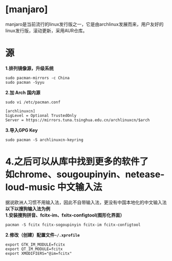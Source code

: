 **[manjaro]**
=====
manjaro是当前流行的linux发行版之一，它是由archlinux发展而来，用户友好的linux发行版，滚动更新，采用AUR仓库。    

**源**
=====
**1.排列镜像源，升级系统**      
```
sudo pacman-mirrors -c China
sudo pacman -Syyu
```
**2.加 Arch 国内源**    
```
sudo vi /etc/pacman.conf
```
```
[archlinuxcn]       
SigLevel = Optional TrustedOnly     
Server = https://mirrors.tuna.tsinghua.edu.cn/archlinuxcn/$arch       
```
**3.导入GPG Key**    
```
sudo pacman -S archlinuxcn-keyring
```
**4.之后可以从库中找到更多的软件了**   
如chrome、sougoupinyin、netease-loud-music
**中文输入法**
=====
据说欧洲人习惯不用输入法，因此不自带输入法，更没有中国本地化的中文输入法  
**以下以搜狗输入法为例**      
**1.安装搜狗拼音、fcitx-im、fxitx-configtool(图形化界面）**   
```
pacman -S fcitx fcitx-sogoupinyin fcitx-im fcitx-configtool
```   
**2.修改（创建）配置文件`~/.xprofile`**     
```
export GTK_IM_MODULE=fcitx
export QT_IM_MODULE=fcitx
export XMODIFIERS="@im=fcitx"
```   
    
